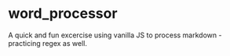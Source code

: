 # word_processor
A quick and fun excercise using vanilla JS to process markdown - practicing regex as well. 

